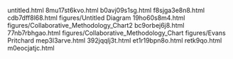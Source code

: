 untitled.html
8mu17st6kvo.html
b0avj09s1sg.html
f8sjga3e8n8.html
cdb7dff8l68.html
figures/Untitled Diagram
19ho60s8m4.html
figures/Collaborative_Methodology_Chart2
bc9orbej6j8.html
77nb7rbhgao.html
figures/Collaborative_Methodology_Chart
figures/Evans Pritchard
mep3l3arve.html
392jqqlj3t.html
et1r19bpn8o.html
retk9qo.html
m0eocjatjc.html